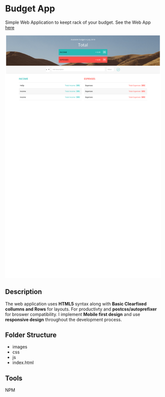 # Budget App
Simple Web Application to keept rack of your budget. See the Web App [here](https://kennybecerra.github.io/BudgetApp/)

![Website Screenshot](https://github.com/kennybecerra/BudgetApp/blob/master/src/assets/images/Website_Screenshot.png "Budget App")

## Description
The web application uses **HTML5** syntax along with **Basic Clearfixed collumns and Rows** for layouts. For productivty and **postcss/autoprefixer** for broswer compatibility. I implement **Mobile first design** and use **responsive design** throughout the development process.  

## Folder Structure

- images
- css
- js
- index.html

## Tools
NPM
